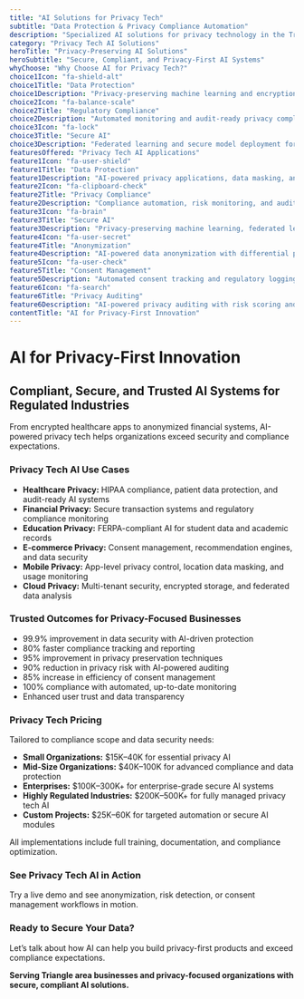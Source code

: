 ```yaml
---
title: "AI Solutions for Privacy Tech"
subtitle: "Data Protection & Privacy Compliance Automation"
description: "Specialized AI solutions for privacy technology in the Triangle area. From data protection and privacy compliance to secure AI and privacy-preserving applications. Built for privacy excellence and regulatory compliance."
category: "Privacy Tech AI Solutions"
heroTitle: "Privacy-Preserving AI Solutions"
heroSubtitle: "Secure, Compliant, and Privacy-First AI Systems"
whyChoose: "Why Choose AI for Privacy Tech?"
choice1Icon: "fa-shield-alt"
choice1Title: "Data Protection"
choice1Description: "Privacy-preserving machine learning and encryption with AI automation"
choice2Icon: "fa-balance-scale"
choice2Title: "Regulatory Compliance"
choice2Description: "Automated monitoring and audit-ready privacy compliance systems"
choice3Icon: "fa-lock"
choice3Title: "Secure AI"
choice3Description: "Federated learning and secure model deployment for trusted AI"
featuresOffered: "Privacy Tech AI Applications"
feature1Icon: "fa-user-shield"
feature1Title: "Data Protection"
feature1Description: "AI-powered privacy applications, data masking, and encryption automation"
feature2Icon: "fa-clipboard-check"
feature2Title: "Privacy Compliance"
feature2Description: "Compliance automation, risk monitoring, and audit preparation"
feature3Icon: "fa-brain"
feature3Title: "Secure AI"
feature3Description: "Privacy-preserving machine learning, federated learning, and secure deployment"
feature4Icon: "fa-user-secret"
feature4Title: "Anonymization"
feature4Description: "AI-powered data anonymization with differential privacy and k-anonymity"
feature5Icon: "fa-user-check"
feature5Title: "Consent Management"
feature5Description: "Automated consent tracking and regulatory logging"
feature6Icon: "fa-search"
feature6Title: "Privacy Auditing"
feature6Description: "AI-powered privacy auditing with risk scoring and compliance dashboards"
contentTitle: "AI for Privacy-First Innovation"
---
```


# AI for Privacy-First Innovation

## Compliant, Secure, and Trusted AI Systems for Regulated Industries

From encrypted healthcare apps to anonymized financial systems, AI-powered privacy tech helps organizations exceed security and compliance expectations.

### Privacy Tech AI Use Cases

- **Healthcare Privacy:** HIPAA compliance, patient data protection, and audit-ready AI systems  
- **Financial Privacy:** Secure transaction systems and regulatory compliance monitoring  
- **Education Privacy:** FERPA-compliant AI for student data and academic records  
- **E-commerce Privacy:** Consent management, recommendation engines, and data security  
- **Mobile Privacy:** App-level privacy control, location data masking, and usage monitoring  
- **Cloud Privacy:** Multi-tenant security, encrypted storage, and federated data analysis  

### Trusted Outcomes for Privacy-Focused Businesses

- 99.9% improvement in data security with AI-driven protection  
- 80% faster compliance tracking and reporting  
- 95% improvement in privacy preservation techniques  
- 90% reduction in privacy risk with AI-powered auditing  
- 85% increase in efficiency of consent management  
- 100% compliance with automated, up-to-date monitoring  
- Enhanced user trust and data transparency  

### Privacy Tech Pricing

Tailored to compliance scope and data security needs:

- **Small Organizations:** $15K–40K for essential privacy AI  
- **Mid-Size Organizations:** $40K–100K for advanced compliance and data protection  
- **Enterprises:** $100K–300K+ for enterprise-grade secure AI systems  
- **Highly Regulated Industries:** $200K–500K+ for fully managed privacy tech AI  
- **Custom Projects:** $25K–60K for targeted automation or secure AI modules  

All implementations include full training, documentation, and compliance optimization.

### See Privacy Tech AI in Action

Try a live demo and see anonymization, risk detection, or consent management workflows in motion.

### Ready to Secure Your Data?

Let’s talk about how AI can help you build privacy-first products and exceed compliance expectations.

**Serving Triangle area businesses and privacy-focused organizations with secure, compliant AI solutions.**
